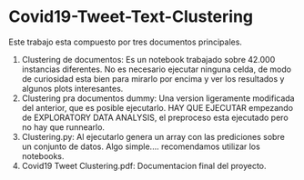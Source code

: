 # Covid19-Tweet-Text-Clustering
Este trabajo esta compuesto por tres documentos principales.
1. Clustering de documentos: Es un notebook trabajado sobre 42.000 instancias diferentes. No es necesario ejecutar ninguna celda, de modo de curiosidad esta bien para mirarlo por encima y ver los resultados y algunos plots interesantes.
2. Clustering pra documentos dummy: Una version ligeramente modificada del anterior, que es posible ejecutarlo. HAY QUE EJECUTAR empezando de EXPLORATORY DATA ANALYSIS, el preproceso esta ejecutado pero no hay que runnearlo.
3. Clustering.py: Al ejecutarlo genera un array con las prediciones sobre un conjunto de datos. Algo simple.... recomendamos utilizar los notebooks.
4. Covid19 Tweet Clustering.pdf: Documentacion final del proyecto.
